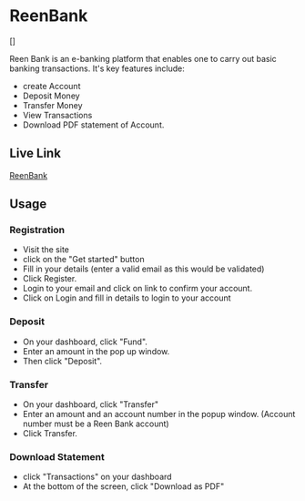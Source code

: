 # ReenBank

[]

Reen Bank is an e-banking platform that enables one to carry out basic banking transactions.
It's key features include:
- create Account
- Deposit Money
- Transfer Money
- View Transactions
- Download PDF statement of Account.

## Live Link
[ReenBank](http://codewithreen.me)

## Usage
### Registration
- Visit the site
- click on the "Get started" button
- Fill in your details (enter a valid email as this would be validated)
- Click Register. 
- Login to your email and click on link to confirm your account.
- Click on Login and fill in details to login to your account

### Deposit
- On your dashboard, click "Fund".
- Enter an amount in the pop up window.
- Then click "Deposit".

### Transfer
- On your dashboard, click "Transfer"
- Enter an amount and an account number in the popup window. 
(Account number must be a Reen Bank account)
- Click Transfer.

### Download Statement
- click "Transactions" on your dashboard
- At the bottom of the screen, click "Download as PDF"
